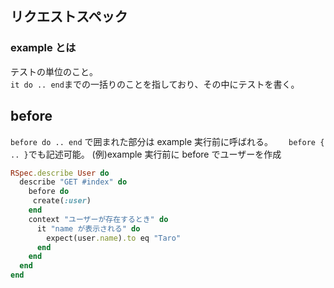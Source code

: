 ## リクエストスペック
### example とは
テストの単位のこと。  
`it do .. end`までの一括りのことを指しており、その中にテストを書く。
  
## before
`before do .. end` で囲まれた部分は example 実行前に呼ばれる。　　
`before { .. }`でも記述可能。
(例)example 実行前に before でユーザーを作成
```rb
RSpec.describe User do
  describe "GET #index" do
    before do
     create(:user)
    end
    context "ユーザーが存在するとき" do
      it "name が表示される" do
        expect(user.name).to eq "Taro"
      end
    end
  end
end
